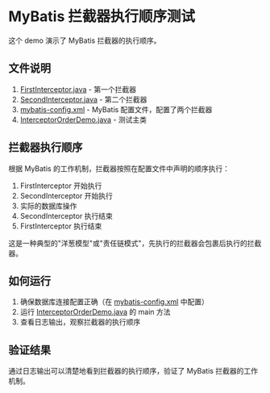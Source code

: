 # MyBatis 拦截器执行顺序测试

这个 demo 演示了 MyBatis 拦截器的执行顺序。

## 文件说明

1. [FirstInterceptor.java](file:///D:/javaAI/zhipu/src/main/java/com/zhipu/demo/test/FirstInterceptor.java) - 第一个拦截器
2. [SecondInterceptor.java](file:///D:/javaAI/zhipu/src/main/java/com/zhipu/demo/test/SecondInterceptor.java) - 第二个拦截器
3. [mybatis-config.xml](file:///D:/javaAI/zhipu/src/main/resources/mybatis-config.xml) - MyBatis 配置文件，配置了两个拦截器
4. [InterceptorOrderDemo.java](file:///D:/javaAI/zhipu/src/main/java/com/zhipu/demo/test/InterceptorOrderDemo.java) - 测试主类

## 拦截器执行顺序

根据 MyBatis 的工作机制，拦截器按照在配置文件中声明的顺序执行：

1. FirstInterceptor 开始执行
2. SecondInterceptor 开始执行
3. 实际的数据库操作
4. SecondInterceptor 执行结束
5. FirstInterceptor 执行结束

这是一种典型的"洋葱模型"或"责任链模式"，先执行的拦截器会包裹后执行的拦截器。

## 如何运行

1. 确保数据库连接配置正确（在 [mybatis-config.xml](file:///D:/javaAI/zhipu/src/main/resources/mybatis-config.xml) 中配置）
2. 运行 [InterceptorOrderDemo.java](file:///D:/javaAI/zhipu/src/main/java/com/zhipu/demo/test/InterceptorOrderDemo.java) 的 main 方法
3. 查看日志输出，观察拦截器的执行顺序

## 验证结果

通过日志输出可以清楚地看到拦截器的执行顺序，验证了 MyBatis 拦截器的工作机制。